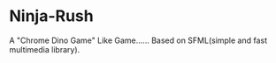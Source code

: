 # Ninja-Rush
A "Chrome Dino Game" Like Game......
Based on SFML(simple and fast multimedia library).
